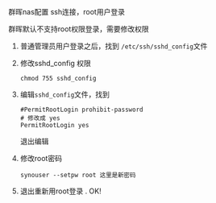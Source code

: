 群晖nas配置 ssh连接，root用户登录

群晖默认不支持root权限登录，需要修改权限

1. 普通管理员用户登录之后，找到 `/etc/ssh/sshd_config`文件
2. 修改sshd_config 权限  
    ```
    chmod 755 sshd_config 
    ```
2. 编辑`sshd_config`文件，找到

    ```
    #PermitRootLogin prohibit-password  
    # 修改成 yes
    PermitRootLogin yes
    ```
    退出编辑
4. 修改root密码
    ```
    synouser --setpw root 这里是新密码
    ```
5. 退出重新用root登录 . OK!

